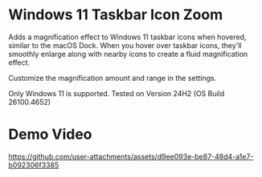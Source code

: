 # Windows 11 Taskbar Icon Zoom

Adds a magnification effect to Windows 11 taskbar icons when hovered, similar to the
macOS Dock. When you hover over taskbar icons, they'll smoothly enlarge along with
nearby icons to create a fluid magnification effect.

Customize the magnification amount and range in the settings.

Only Windows 11 is supported.
Tested on Version 24H2 (OS Build 26100.4652)

# Demo Video
https://github.com/user-attachments/assets/d9ee093e-be87-48d4-a1e7-b092306f3385

